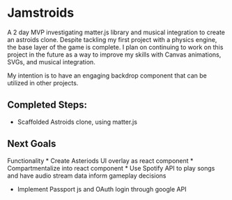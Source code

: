 # Jamstroids
A 2 day MVP investigating matter.js library and musical integration to create an astroids clone. Despite tackling my first project with a physics engine, the base layer of the game is complete. I plan on continuing to work on this project in the future as a way to improve my skills with Canvas animations, SVGs, and musical integration.

My intention is to have an engaging backdrop component that can be utilized in other projects.

## Completed Steps:
* Scaffolded Astroids clone, using matter.js

## Next Goals
  Functionality
    * Create Asteriods UI overlay as react component
    * Compartmentalize into react component
    * Use Spotify API to play songs and have audio stream data inform gameplay decisions
  
* Implement Passport js and OAuth login through google API
